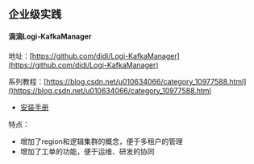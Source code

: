 ## 企业级实践

#### 滴滴Logi-KafkaManager
地址：[https://github.com/didi/Logi-KafkaManager](https://github.com/didi/Logi-KafkaManager)

系列教程：[https://blog.csdn.net/u010634066/category_10977588.html]()https://blog.csdn.net/u010634066/category_10977588.html

- [安装手册](https://github.com/didi/Logi-KafkaManager/blob/master/docs/install_guide/install_guide_cn.md)

特点：
- 增加了region和逻辑集群的概念，便于多租户的管理
- 增加了工单的功能，便于运维、研发的协同

